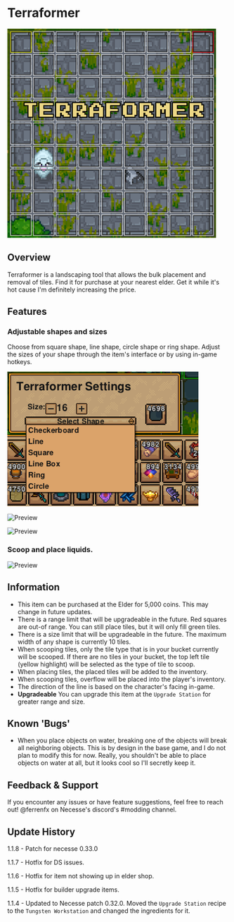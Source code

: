 # Terraformer

![Preview](./preview.png)  

## Overview  
Terraformer is a landscaping tool that allows the bulk placement and removal of tiles. Find it for purchase at your nearest elder. Get it while it's hot cause I'm definitely increasing the price.

## Features

### Adjustable shapes and sizes

Choose from square shape, line shape, circle shape or ring shape. Adjust the sizes of your shape through the item's interface or by using in-game hotkeys.

![Preview](./preview_menu.png)  

![Preview](./preview1.gif)  

![Preview](./preview3.gif)  

### Scoop and place liquids.

![Preview](./preview2.gif)  

## Information

* This item can be purchased at the Elder for 5,000 coins. This may change in future updates.
* There is a range limit that will be upgradeable in the future. Red squares are out-of range. You can still place tiles, but it will only fill green tiles.
* There is a size limit that will be upgradeable in the future. The maximum width of any shape is currently 10 tiles.
* When scooping tiles, only the tile type that is in your bucket currently will be scooped. If there are no tiles in your bucket, the top left tile (yellow highlight) will be selected as the type of tile to scoop.
* When placing tiles, the placed tiles will be added to the inventory.
* When scooping tiles, overflow will be placed into the player's inventory.
* The direction of the line is based on the character's facing in-game.
* **Upgradeable** You can upgrade this item at the `Upgrade Station` for greater range and size.

## Known 'Bugs'
* When you place objects on water, breaking one of the objects will break all neighboring objects. This is by design in the base game, and I do not plan to modify this for now. Really, you shouldn't be able to place objects on water at all, but it looks cool so I'll secretly keep it.

## Feedback & Support  
If you encounter any issues or have feature suggestions, feel free to reach out! @ferrenfx on Necesse's discord's #modding channel.

## Update History

1.1.8 - Patch for necesse 0.33.0  


1.1.7 - Hotfix for DS issues.


1.1.6 - Hotfix for item not showing up in elder shop.  


1.1.5 - Hotfix for builder upgrade items.  


1.1.4 - Updated to Necesse patch 0.32.0. Moved the `Upgrade Station` recipe to the `Tungsten Workstation` and changed the ingredients for it.  